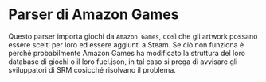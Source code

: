 # Parser di Amazon Games

Questo parser importa giochi da `Amazon Games`, così che gli artwork possano essere scelti per loro ed essere aggiunti a Steam. Se ciò non funziona è perché probabilmente Amazon Games ha modificato la struttura del loro database di giochi o il loro fuel.json, in tal caso si prega di avvisare gli sviluppatori di SRM cosicché risolvano il problema.
